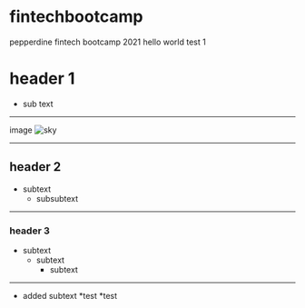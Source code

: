 # fintechbootcamp
pepperdine fintech bootcamp 2021
hello world
test 1
# header 1
* sub text
___
image ![sky](https://images.unsplash.com/photo-1503023345310-bd7c1de61c7d?ixid=MXwxMjA3fDB8MHxzZWFyY2h8MXx8aHVtYW58ZW58MHx8MHw%3D&ixlib=rb-1.2.1&auto=format&fit=crop&w=600&q=60)
___
## header 2
* subtext
    * subsubtext
___
### header 3
* subtext
    * subtext
        * subtext
    
___
* added subtext
    *test
        *test
        